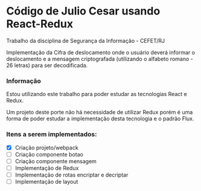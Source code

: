 # Código de Julio Cesar usando React-Redux

Trabalho da disciplina de Segurança da Informação - CEFET/RJ

Implementação da Cifra de deslocamento onde o usuário deverá informar o deslocamento e a mensagem criptografada (utilizando o alfabeto romano - 26 letras) para ser decodificada.

### Informação

Estou utilizando este trabalho para poder estudar as tecnologias React e Redux.

Um projeto deste porte não há necessidade de utilizar Redux porém é uma forma de poder estudar a implementação desta tecnologia e o padrão Flux.

### Itens a serem implementados:

- [x] Criação projeto/webpack
- [ ] Criação componente botao
- [ ] Criação componente mensagem
- [ ] Implementação de Redux
- [ ] Implementação de rotas encriptar e decriptar
- [ ] Implementação de layout
